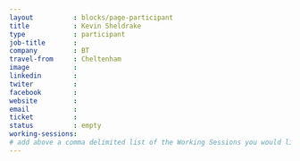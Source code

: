 ```yaml
---
layout          : blocks/page-participant
title           : Kevin Sheldrake
type            : participant
job-title       :
company         : BT
travel-from     : Cheltenham
image           :
linkedin        :
twiter          :
facebook        :
website         :
email           :
ticket          :
status          : empty
working-sessions:
# add above a comma delimited list of the Working Sessions you would like to attend (use the session's title)
---
```


<!-- put more details about participant here -->
